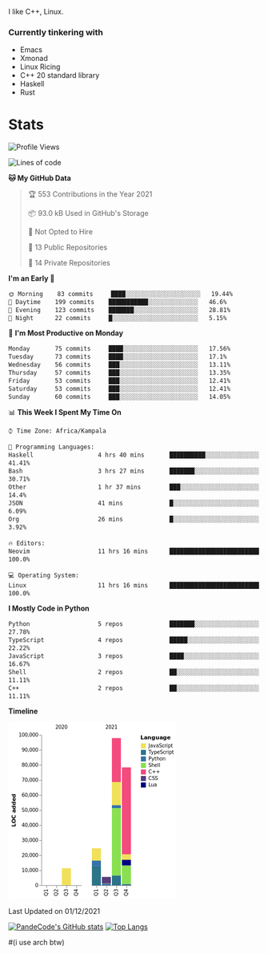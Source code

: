 I like C++, Linux.
### Currently tinkering with
 - Emacs
 - Xmonad
 - Linux Ricing
 - C++ 20 standard library
 - Haskell
 - Rust

# Stats
<!--START_SECTION:waka-->
![Profile Views](http://img.shields.io/badge/Profile%20Views-10-blue)

![Lines of code](https://img.shields.io/badge/From%20Hello%20World%20I%27ve%20Written-217730%20lines%20of%20code-blue)

**🐱 My GitHub Data** 

> 🏆 553 Contributions in the Year 2021
 > 
> 📦 93.0 kB Used in GitHub's Storage 
 > 
> 🚫 Not Opted to Hire
 > 
> 📜 13 Public Repositories 
 > 
> 🔑 14 Private Repositories  
 > 
**I'm an Early 🐤** 

```text
🌞 Morning    83 commits     ████░░░░░░░░░░░░░░░░░░░░░   19.44% 
🌆 Daytime    199 commits    ███████████░░░░░░░░░░░░░░   46.6% 
🌃 Evening    123 commits    ███████░░░░░░░░░░░░░░░░░░   28.81% 
🌙 Night      22 commits     █░░░░░░░░░░░░░░░░░░░░░░░░   5.15%

```
📅 **I'm Most Productive on Monday** 

```text
Monday       75 commits     ████░░░░░░░░░░░░░░░░░░░░░   17.56% 
Tuesday      73 commits     ████░░░░░░░░░░░░░░░░░░░░░   17.1% 
Wednesday    56 commits     ███░░░░░░░░░░░░░░░░░░░░░░   13.11% 
Thursday     57 commits     ███░░░░░░░░░░░░░░░░░░░░░░   13.35% 
Friday       53 commits     ███░░░░░░░░░░░░░░░░░░░░░░   12.41% 
Saturday     53 commits     ███░░░░░░░░░░░░░░░░░░░░░░   12.41% 
Sunday       60 commits     ███░░░░░░░░░░░░░░░░░░░░░░   14.05%

```


📊 **This Week I Spent My Time On** 

```text
⌚︎ Time Zone: Africa/Kampala

💬 Programming Languages: 
Haskell                  4 hrs 40 mins       ██████████░░░░░░░░░░░░░░░   41.41% 
Bash                     3 hrs 27 mins       ███████░░░░░░░░░░░░░░░░░░   30.71% 
Other                    1 hr 37 mins        ███░░░░░░░░░░░░░░░░░░░░░░   14.4% 
JSON                     41 mins             █░░░░░░░░░░░░░░░░░░░░░░░░   6.09% 
Org                      26 mins             █░░░░░░░░░░░░░░░░░░░░░░░░   3.92%

🔥 Editors: 
Neovim                   11 hrs 16 mins      █████████████████████████   100.0%

💻 Operating System: 
Linux                    11 hrs 16 mins      █████████████████████████   100.0%

```

**I Mostly Code in Python** 

```text
Python                   5 repos             ███████░░░░░░░░░░░░░░░░░░   27.78% 
TypeScript               4 repos             █████░░░░░░░░░░░░░░░░░░░░   22.22% 
JavaScript               3 repos             ████░░░░░░░░░░░░░░░░░░░░░   16.67% 
Shell                    2 repos             ██░░░░░░░░░░░░░░░░░░░░░░░   11.11% 
C++                      2 repos             ██░░░░░░░░░░░░░░░░░░░░░░░   11.11%

```


**Timeline**

![Chart not found](https://raw.githubusercontent.com/PandeCode/PandeCode/main/charts/bar_graph.png) 


 Last Updated on 01/12/2021
<!--END_SECTION:waka-->
[![PandeCode's GitHub stats](https://github-readme-stats.vercel.app/api?username=PandeCode&theme=dracula&hide_border=true&show_icons=true)](https://github.com/anuraghazra/github-readme-stats)
[![Top Langs](https://github-readme-stats.vercel.app/api/top-langs/?username=PandeCode&layout=compact&theme=dracula&hide_border=true)](https://github.com/anuraghazra/github-readme-stats)


#(i use arch btw)

